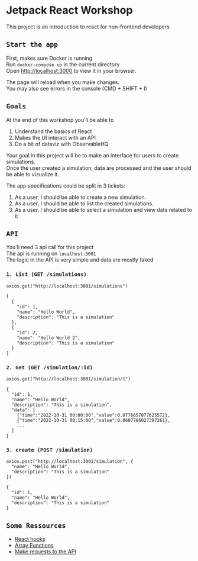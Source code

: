 # Jetpack React Workshop

This project is an introduction to react for non-frontend developers

## `Start the app`

First, makes sure Docker is running  
Run `docker-compose up` in the current directory  
Open [http://localhost:3000](http://localhost:3000) to view it in your browser.

The page will reload when you make changes.\
You may also see errors in the console (CMD + SHIFT + I)

## `Goals`

At the end of this workshop you'll be able to

1. Understand the basics of React
2. Makes the UI interact with an API
3. Do a bit of dataviz with ObservableHQ

Your goal in this project will be to make an interface for users to create simulations.  
Once the user created a simulation, data are processed and the user should be able to vizualize it.

The app specifications could be split in 3 tickets:

1. As a user, I should be able to create a new simulation.
2. As a user, I should be able to list the created simulations.
3. As a user, I should be able to select a simulation and view data related to it

## `API`

You'll need 3 api call for this project  
The api is running on `localhost:3001`  
The logic in the API is very simple and data are mostly faked

### `1. List (GET /simulations)`

```
axios.get("http://localhost:3001/simulations")
```

```
[
  {
    "id": 1,
    "name": "Hello World",
    "description": "This is a simulation"
  },
  {
    "id": 2,
    "name": "Hello World 2",
    "description": "This is a simulation"
  }
]
```

### `2. Get (GET /simulation/:id)`

```
axios.get("http://localhost:3001/simulation/1")
```

```
{
  "id": 1,
  "name": "Hello World",
  "description": "This is a simulation",
  "data": [
    {"time":"2022-10-31 00:00:00","value":0.0776657077625572},
    {"time":"2022-10-31 00:15:00","value":0.0607786027397261},
    ...
  ]
}
```

### `3. create (POST /simulation)`

```
axios.post("http://localhost:3001/simulation", {
  "name": "Hello World",
  "description": "This is a simulation"
})
```

```
{
  "id": 1,
  "name": "Hello World",
  "description": "This is a simulation"
}
```

## `Some Ressources`

- [React hooks](https://reactjs.org/docs/hooks-overview.html)
- [Array Functions](https://www.w3schools.com/jsref/jsref_map.asp)
- [Make requests to the API](https://blog.openreplay.com/fetching-and-updating-data-with-react-query/)
